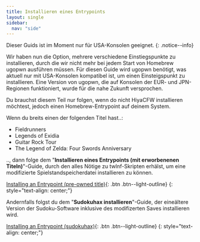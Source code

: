 ```yaml
---
title: Installieren eines Entrypoints
layout: single
sidebar:
  nav: "side"
---
```


Dieser Guids ist im Moment nur für USA-Konsolen geeignet.
{: .notice--info}

Wir haben nun die Option, mehrere verschiedene Einstiegspunkte zu installieren, durch die wir nicht mehr bei jedem Start von Homebrew ugopwn ausführen müssen. Für diesen Guide wird ugopwn benötigt, was aktuell nur mit USA-Konsolen kompatibel ist, um einen Einsteigspunkt zu installieren. Eine Version von ugopwn, die auf Konsolen der EUR- und JPN-Regionen funktioniert, wurde für die nahe Zukunft versprochen.

Du brauchst diesem Teil nur folgen, wenn do nicht HiyaCFW installieren möchtest, jedoch einen Homebrew-Entrypoint auf deinem System.

Wenn du breits einen der folgenden Titel hast..:

* Fieldrunners
* Legends of Exidia
* Guitar Rock Tour
* The Legend of Zelda: Four Swords Anniversary

.., dann folge dem "**Installieren eines Entrypoints (mit erworbenenen Titeln)**"-Guide, durch den alles Nötige zu twlnf-Skripten erhälst, um eine modifizierte Spielstandspeicherdatei installieren zu können.

[Installing an Entrypoint (pre-owned title)](/more/installing-an-entrypoint-(pre-owned)){: .btn .btn--light-outline}
{: style="text-align: center;"}

Andernfalls folgst du dem "**Sudokuhax installieren**"-Guide, der eineältere Version der Sudoku-Software inklusive des modifizerten Saves installieren wird.

[Installing an Entrypoint (sudokuhax)](/more/installing-sudokuhax){: .btn .btn--light-outline}
{: style="text-align: center;"}
